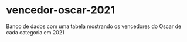# vencedor-oscar-2021
Banco de dados com uma tabela mostrando os vencedores do Oscar de cada categoria em 2021
